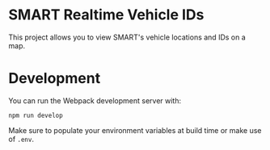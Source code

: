 # SMART Realtime Vehicle IDs

This project allows you to view SMART's vehicle locations and IDs on a map.

# Development

You can run the Webpack development server with:

```
npm run develop
```

Make sure to populate your environment variables at build time or make use of `.env`.